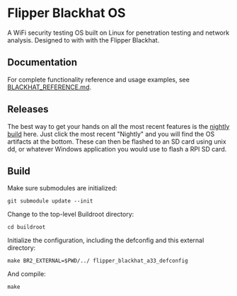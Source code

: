 # Flipper Blackhat OS
A WiFi security testing OS built on Linux for penetration testing and network analysis. Designed to with with the Flipper Blackhat.

## Documentation
For complete functionality reference and usage examples, see [BLACKHAT_REFERENCE.md](BLACKHAT_REFERENCE.md).

## Releases
The best way to get your hands on all the most recent features is the [nightly build](https://github.com/o7-machinehum/flipper-blackhat-os/actions) here. Just click the most recent "Nightly" and you will find the OS artifacts at the bottom. These can then be flashed to an SD card using unix dd, or whatever Windows application you would use to flash a RPI SD card.

## Build
Make sure submodules are initialized:

	git submodule update --init

Change to the top-level Buildroot directory:

	cd buildroot

Initialize the configuration, including the defconfig and this external directory:

	make BR2_EXTERNAL=$PWD/../ flipper_blackhat_a33_defconfig

And compile:

	make
